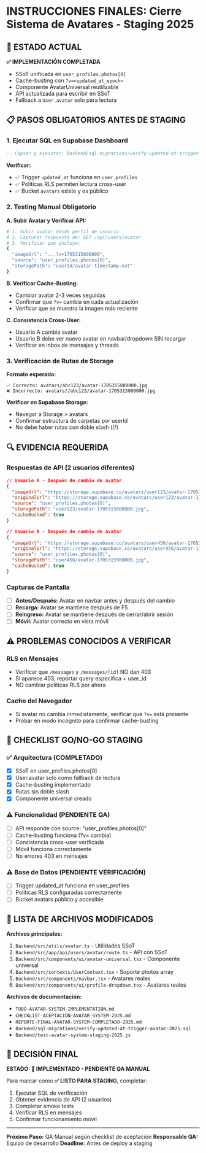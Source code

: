 # INSTRUCCIONES FINALES: Cierre Sistema de Avatares - Staging 2025

## 🎯 ESTADO ACTUAL

**✅ IMPLEMENTACIÓN COMPLETADA**
- SSoT unificada en `user_profiles.photos[0]`
- Cache-busting con `?v=<updated_at_epoch>`
- Componente AvatarUniversal reutilizable
- API actualizada para escribir en SSoT
- Fallback a `User.avatar` solo para lectura

## 📋 PASOS OBLIGATORIOS ANTES DE STAGING

### 1. Ejecutar SQL en Supabase Dashboard
```sql
-- Copiar y ejecutar: Backend/sql-migrations/verify-updated-at-trigger-avatar-2025.sql
```

**Verificar:**
- ✅ Trigger `updated_at` funciona en `user_profiles`
- ✅ Políticas RLS permiten lectura cross-user
- ✅ Bucket `avatars` existe y es público

### 2. Testing Manual Obligatorio

**A. Subir Avatar y Verificar API:**
```bash
# 1. Subir avatar desde perfil de usuario
# 2. Capturar respuesta de: GET /api/users/avatar
# 3. Verificar que incluye:
{
  "imageUrl": "...?v=1705315800000",
  "source": "user_profiles.photos[0]",
  "storagePath": "userId/avatar-timestamp.ext"
}
```

**B. Verificar Cache-Busting:**
- Cambiar avatar 2-3 veces seguidas
- Confirmar que `?v=` cambia en cada actualización
- Verificar que se muestra la imagen más reciente

**C. Consistencia Cross-User:**
- Usuario A cambia avatar
- Usuario B debe ver nuevo avatar en navbar/dropdown SIN recargar
- Verificar en inbox de mensajes y threads

### 3. Verificación de Rutas de Storage

**Formato esperado:**
```
✅ Correcto: avatars/abc123/avatar-1705315800000.jpg
❌ Incorrecto: avatars//abc123/avatar-1705315800000.jpg
```

**Verificar en Supabase Storage:**
- Navegar a Storage > avatars
- Confirmar estructura de carpetas por userId
- No debe haber rutas con doble slash (//)

## 🔍 EVIDENCIA REQUERIDA

### Respuestas de API (2 usuarios diferentes)
```json
// Usuario A - Después de cambio de avatar
{
  "imageUrl": "https://storage.supabase.co/avatars/user123/avatar-1705315800000.jpg?v=1705315800000",
  "originalUrl": "https://storage.supabase.co/avatars/user123/avatar-1705315800000.jpg",
  "source": "user_profiles.photos[0]",
  "storagePath": "user123/avatar-1705315800000.jpg",
  "cacheBusted": true
}

// Usuario B - Después de cambio de avatar  
{
  "imageUrl": "https://storage.supabase.co/avatars/user456/avatar-1705315900000.jpg?v=1705315900000",
  "originalUrl": "https://storage.supabase.co/avatars/user456/avatar-1705315900000.jpg", 
  "source": "user_profiles.photos[0]",
  "storagePath": "user456/avatar-1705315900000.jpg",
  "cacheBusted": true
}
```

### Capturas de Pantalla
- [ ] **Antes/Después:** Avatar en navbar antes y después del cambio
- [ ] **Recarga:** Avatar se mantiene después de F5
- [ ] **Reingreso:** Avatar se mantiene después de cerrar/abrir sesión
- [ ] **Móvil:** Avatar correcto en vista móvil

## ⚠️ PROBLEMAS CONOCIDOS A VERIFICAR

### RLS en Mensajes
- Verificar que `/messages` y `/messages/[id]` NO dan 403
- Si aparece 403, reportar query específica + user_id
- NO cambiar políticas RLS por ahora

### Cache del Navegador
- Si avatar no cambia inmediatamente, verificar que `?v=` está presente
- Probar en modo incógnito para confirmar cache-busting

## 🚀 CHECKLIST GO/NO-GO STAGING

### ✅ Arquitectura (COMPLETADO)
- [x] SSoT en user_profiles.photos[0]
- [x] User.avatar solo como fallback de lectura
- [x] Cache-busting implementado
- [x] Rutas sin doble slash
- [x] Componente universal creado

### ⚠️ Funcionalidad (PENDIENTE QA)
- [ ] API responde con source: "user_profiles.photos[0]"
- [ ] Cache-busting funciona (?v= cambia)
- [ ] Consistencia cross-user verificada
- [ ] Móvil funciona correctamente
- [ ] No errores 403 en mensajes

### ⚠️ Base de Datos (PENDIENTE VERIFICACIÓN)
- [ ] Trigger updated_at funciona en user_profiles
- [ ] Políticas RLS configuradas correctamente
- [ ] Bucket avatars público y accesible

## 📝 LISTA DE ARCHIVOS MODIFICADOS

**Archivos principales:**
1. `Backend/src/utils/avatar.ts` - Utilidades SSoT
2. `Backend/src/app/api/users/avatar/route.ts` - API con SSoT
3. `Backend/src/components/ui/avatar-universal.tsx` - Componente universal
4. `Backend/src/contexts/UserContext.tsx` - Soporte photos array
5. `Backend/src/components/navbar.tsx` - Avatares reales
6. `Backend/src/components/ui/profile-dropdown.tsx` - Avatares reales

**Archivos de documentación:**
- `TODO-AVATAR-SYSTEM-IMPLEMENTATION.md`
- `CHECKLIST-ACEPTACION-AVATAR-SYSTEM-2025.md`
- `REPORTE-FINAL-AVATAR-SYSTEM-COMPLETADO-2025.md`
- `Backend/sql-migrations/verify-updated-at-trigger-avatar-2025.sql`
- `Backend/test-avatar-system-staging-2025.js`

## 🎯 DECISIÓN FINAL

**ESTADO: 🔄 IMPLEMENTADO - PENDIENTE QA MANUAL**

Para marcar como **✅ LISTO PARA STAGING**, completar:
1. Ejecutar SQL de verificación
2. Obtener evidencia de API (2 usuarios)
3. Completar smoke tests
4. Verificar RLS en mensajes
5. Confirmar funcionamiento móvil

---

**Próximo Paso:** QA Manual según checklist de aceptación
**Responsable QA:** Equipo de desarrollo
**Deadline:** Antes de deploy a staging
